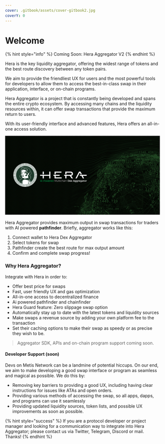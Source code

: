 ```yaml
---
cover: .gitbook/assets/cover-gitbook2.jpg
coverY: 0
---
```


# Welcome

{% hint style="info" %}
Coming Soon: Hera Aggregator V2
{% endhint %}

Hera is the key liquidity aggregator, offering the widest range of tokens and the best route discovery between any token pairs.

We aim to provide the friendliest UX for users and the most powerful tools for developers to allow them to access the best-in-class swap in their application, interface, or on-chain programs.

Hera Aggregator is a project that is constantly being developed and spans the entire crypto ecosystem. By accessing many chains and the liquidity resources within, it can offer swap transactions that provide the maximum return to users.

With its user-friendly interface and advanced features, Hera offers an all-in-one access solution.

![](<.gitbook/assets/ai-powered-landing (1).jpg>)

Hera Aggregator provides maximum output in swap transactions for traders with AI powered **pathfinder**. Briefly, aggregator works like this:

1. Connect wallet to Hera Dex Aggregator
2. Select tokens for swap
3. Pathfinder create the best route for max output amount
4. Confirm and complete swap progress!

### Why Hera Aggregator?

Integrate with Hera in order to:

* Offer best price for swaps
* Fast, user friendly UX and gas optimization
* All-in-one access to decentralized finance
* Ai powered pathfinder and chainfinder
* Hera Guard feature: Zero slippage swap option
* Automatically stay up to date with the latest tokens and liquidity sources
* Make swaps a revenue source by adding your own platform fee to the transaction&#x20;
* Set their caching options to make their swap as speedy or as precise they wish to be.

> Aggregator SDK, APIs and on-chain program support coming soon.

#### Developer Support (soon)

Devs on Metis Network can be a landmine of potential hiccups. On our end, we aim to make developing a good swap interface or program as seamless and magical as possible. We do this by:

* Removing key barriers to providing a good UX, including having clear instructions for issues like ATAs and open orders.
* Providing various methods of accessing the swap, so all apps, dapps, and programs can use it seamlessly
* Providing updated liquidity sources, token lists, and possible UX improvements as soon as possible.

{% hint style="success" %}
If you are a protocol developer or project manager and looking for a communication way to integrate into Hera Aggregator; please contact us via Twitter, Telegram, Discord or mail. Thanks!
{% endhint %}
